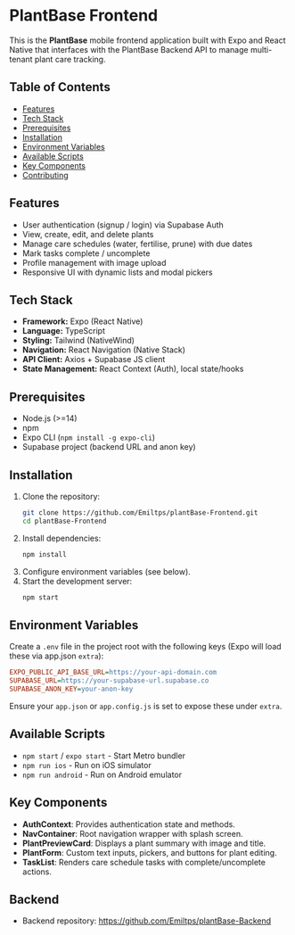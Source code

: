# PlantBase Frontend

This is the **PlantBase** mobile frontend application built with Expo and React Native that interfaces with the PlantBase Backend API to manage multi-tenant plant care tracking.

## Table of Contents

- [Features](#features)
- [Tech Stack](#tech-stack)
- [Prerequisites](#prerequisites)
- [Installation](#installation)
- [Environment Variables](#environment-variables)
- [Available Scripts](#available-scripts)
- [Key Components](#key-components)
- [Contributing](#contributing)

## Features

- User authentication (signup / login) via Supabase Auth
- View, create, edit, and delete plants
- Manage care schedules (water, fertilise, prune) with due dates
- Mark tasks complete / uncomplete
- Profile management with image upload
- Responsive UI with dynamic lists and modal pickers

## Tech Stack

- **Framework:** Expo (React Native)
- **Language:** TypeScript
- **Styling:** Tailwind (NativeWind)
- **Navigation:** React Navigation (Native Stack)
- **API Client:** Axios + Supabase JS client
- **State Management:** React Context (Auth), local state/hooks

## Prerequisites

- Node.js (>=14)
- npm
- Expo CLI (`npm install -g expo-cli`)
- Supabase project (backend URL and anon key)

## Installation

1. Clone the repository:
   ```bash
   git clone https://github.com/Emiltps/plantBase-Frontend.git
   cd plantBase-Frontend
   ```
2. Install dependencies:
   ```bash
   npm install
   ```
3. Configure environment variables (see below).
4. Start the development server:
   ```bash
   npm start
   ```

## Environment Variables

Create a `.env` file in the project root with the following keys (Expo will load these via app.json `extra`):

```ini
EXPO_PUBLIC_API_BASE_URL=https://your-api-domain.com
SUPABASE_URL=https://your-supabase-url.supabase.co
SUPABASE_ANON_KEY=your-anon-key
```

Ensure your `app.json` or `app.config.js` is set to expose these under `extra`.

## Available Scripts

- `npm start` / `expo start` - Start Metro bundler
- `npm run ios` - Run on iOS simulator
- `npm run android` - Run on Android emulator

## Key Components

- **AuthContext**: Provides authentication state and methods.
- **NavContainer**: Root navigation wrapper with splash screen.
- **PlantPreviewCard**: Displays a plant summary with image and title.
- **PlantForm**: Custom text inputs, pickers, and buttons for plant editing.
- **TaskList**: Renders care schedule tasks with complete/uncomplete actions.

## Backend

- Backend repository: https://github.com/Emiltps/plantBase-Backend
